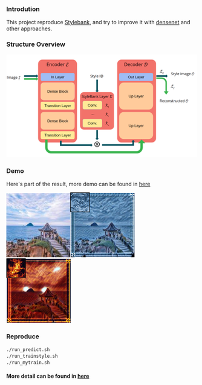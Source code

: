 ### Introdution

This project reproduce [Stylebank](https://doi.org/10.48550/arXiv.1703.09210), and try to improve it with [densenet](https://doi.org/10.48550/arXiv.1608.06993) and other approaches.

### Structure Overview

 ![](./images/structure.png)

### Demo

Here's part of the result, more demo can be found in [here](./ICG_final.pdf)

<img src="./images/origin1.jpg" style="zoom:33%;display:inline-block" /><img src="./images/origin1_style1.png" style="zoom:33%;display:inline-block" /><img src="./images/origin1_style2.png" style="zoom:33%;display:inline-block" />



### Reproduce

```bash
./run_predict.sh
./run_trainstyle.sh
./run_mytrain.sh
```

#### More detail can be found in [here](./ICG_final.pdf)
